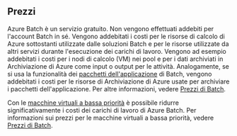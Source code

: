 ## <a name="pricing"></a>Prezzi

Azure Batch è un servizio gratuito. Non vengono effettuati addebiti per l'account Batch in sé. Vengono addebitati i costi per le risorse di calcolo di Azure sottostanti utilizzate dalle soluzioni Batch e per le risorse utilizzate da altri servizi durante l'esecuzione dei carichi di lavoro. Vengono ad esempio addebitati i costi per i nodi di calcolo (VM) nei pool e per i dati archiviati in Archiviazione di Azure come input o output per le attività. Analogamente, se si usa la funzionalità dei [pacchetti dell'applicazione](../articles/batch/batch-application-packages.md) di Batch, vengono addebitati i costi per le risorse di Archiviazione di Azure usate per archiviare i pacchetti dell'applicazione. Per altre informazioni, vedere [Prezzi di Batch](https://azure.microsoft.com/pricing/details/batch/).

Con le [macchine virtuali a bassa priorità](../articles/batch/batch-low-pri-vms.md) è possibile ridurre significativamente i costi dei carichi di lavoro di Azure Batch. Per informazioni sui prezzi per le macchine virtuali a bassa priorità, vedere [Prezzi di Batch](https://azure.microsoft.com/pricing/details/batch/). 
